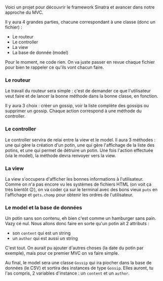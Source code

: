 Voici un projet pour découvrir le framework Sinatra et avancer dans notre approche du MVC.

Il y aura 4 grandes parties, chacune correspondant à une classe (donc un fichier) :

- Le routeur
- Le controller
- La view
- La base de donnée (model)

Pour le moment, ne code rien. On va juste passer en revue chaque fichier pour bien te rappeler ce qu'ils vont chacun faire.

### Le routeur

Le travail du routeur sera simple : c'est de demander ce que l'utilisateur veut faire et de lancer la bonne méthode dans la bonne classe, en fonction.

Il y aura 3 choix : créer un gossip, voir la liste complète des gossips ou supprimer un gossip. Chaque action correspond à une méthode du controller.

### Le controller

Le controller servira de relai entre la view et le model. Il aura 3 méthodes : une qui gère la création d'un potin, une qui gère l'affichage de la liste des potins, et une qui permet de détruire un potin. Une fois l'action effectuée (via le model), la méthode devra renvoyer vers la view.

### La view

La view s'occupera d'afficher les bonnes informations à l'utilisateur. Comme on n'a pas encore vu les systèmes de fichiers HTML (on voit ça très bientôt 😉), on va coder ça sur le terminal avec des bons vieux `puts` en l'affichage et `gets.chomp` pour obtenir les ordres de l'utilisateur.

### Le model et la base de données

Un potin sans son contenu, eh bien c'est comme un hamburger sans pain. Vazy cé nul. Nous allons donc faire en sorte qu'un potin ait 2 attributs :

- son `content` qui est un string
- un `author` qui est aussi un string

C'est tout. On aurait pu ajouter d'autres choses (la date du potin par exemple), mais pour ce premier MVC on va faire simple.

Au final, le model sera une classe `Gossip` qui ira piocher dans la base de données (le CSV) et sortira des instances de type `Gossip`. Elles auront, tu l'as compris, 2 variables d'instance : un `content` et un `author`.
